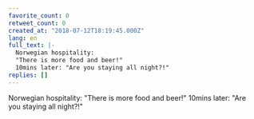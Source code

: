 ```yaml
---
favorite_count: 0
retweet_count: 0
created_at: "2018-07-12T18:19:45.000Z"
lang: en
full_text: |-
  Norwegian hospitality:
  "There is more food and beer!"
  10mins later: "Are you staying all night?!"
replies: []
---
```


Norwegian hospitality: "There is more food and beer!" 10mins later: "Are you
staying all night?!"
